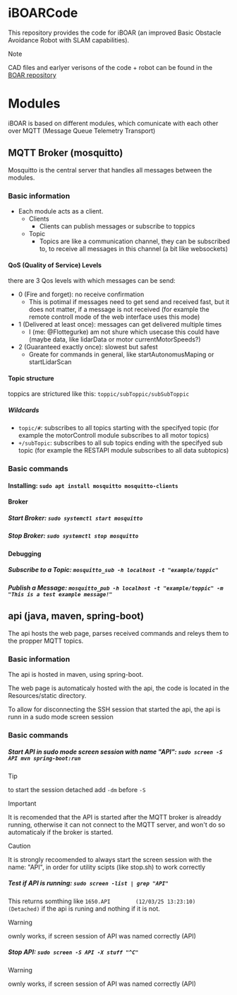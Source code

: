 # iBOARCode
This repository provides the code for iBOAR (an improved Basic Obstacle Avoidance Robot with SLAM capabilities).
> [!NOTE]
> CAD files and earlyer verisons of the code + robot can be found in the [BOAR repository](https://github.com/The-Bug-Bashers/BOAR)

# Modules
iBOAR is based on different modules, which comunicate with each other over MQTT (Message Queue Telemetry Transport)
## MQTT Broker (mosquitto)
Mosquitto is the central server that handles all messages between the modules.
### Basic information
- Each module acts as a client.
  - Clients
    - Clients can publish messages or subscribe to toppics
  - Topic
    - Topics are like a communication channel, they can be subscribed to, to receive all messages in this channel (a bit like websockets)

#### QoS (Quality of Service) Levels
there are 3 Qos levels with which messages can be send:

- 0 (Fire and forget): no receive confirmation
  - This is potimal if messages need to get send and received fast, but it does not matter, if a message is not received (for example the remote controll mode of the web interface uses this mode)
- 1 (Delivered at least once): messages can get delivered multiple times
  - I (me: @Flottegurke) am not shure which usecase this could have (maybe data, like lidarData or motor currentMotorSpeeds?)
- 2 (Guaranteed exactly once): slowest but safest
  - Greate for commands in general, like startAutonomusMaping or startLidarScan
 
#### Topic structure
toppics are strictured like this: `toppic/subToppic/subSubToppic`

##### Wildcards
- `topic/#`: subscribes to all topics starting with the specifyed topic (for example the motorControll module subscribes to all motor topics)
- `+/subTopic`: subscribes to all sub topics ending with the specifyed sub topic (for example the RESTAPI module subscribes to all data subtopics)


### Basic commands
#### Installing: `sudo apt install mosquitto mosquitto-clients`

#### Broker
##### Start Broker: `sudo systemctl start mosquitto`

##### Stop Broker: `sudo systemctl stop mosquitto`

#### Debugging
##### Subscribe to a Topic: `mosquitto_sub -h localhost -t "example/toppic"`

##### Publish a Message: `mosquitto_pub -h localhost -t "example/toppic" -m "This is a test example message!"`


## api (java, maven, spring-boot)
The api hosts the web page, parses received commands and releys them to the propper MQTT topics.

### Basic information
The api is hosted in maven, using spring-boot.

The web page is automaticaly hosted with the api, the code is located in the Resources/static directory.

To allow for disconnecting the SSH session that started the api, the api is runn in a sudo mode screen session 

###  Basic commands
##### Start API in sudo mode screen session with name "API": `sudo screen -S API mvn spring-boot:run`
> [!TIP]
> to start the session detached add `-dm` before `-S`

> [!IMPORTANT]
> It is recomended that the API is started after the MQTT broker is alreaddy running, otherwise it can not connect to the MQTT server, and won't do so automaticaly if the broker is started. 

> [!CAUTION]
> It is strongly recoomended to always start the screen session with the name: "API", in order for utility scipts (like stop.sh) to work correctly

##### Test if API is running: `sudo screen -list | grep "API"`
This returns somthing like `1650.API        (12/03/25 13:23:10)     (Detached)` if the api is runing and nothing if it is not.
> [!WARNING]
> ownly works, if screen session of API was named correctly (API)

##### Stop API: `sudo screen -S API -X stuff "^C"`
> [!WARNING]
> ownly works, if screen session of API was named correctly (API)
